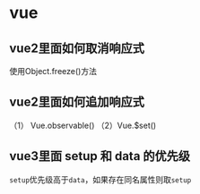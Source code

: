 # vue

## vue2里面如何取消响应式

 使用Object.freeze()方法

## vue2里面如何追加响应式

（1） Vue.observable()
（2）Vue.$set()

## vue3里面 setup 和 data 的优先级

`setup`优先级高于`data`，如果存在同名属性则取`setup`




